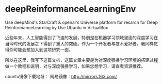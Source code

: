 # deepReinformanceLearningEnv
Use deepMind's StarCraft &amp; openai's Universe platform for resarch for Deep ReinformanceLearning by Use Ubuntu in VirtualBox

近些年来，人工智能得到了飞速的发展，特别是在机器学习领域里面的深度学习在当今时代的发展之下得到了重大的突破。作为一个开发者与技术爱好者，我同样觉得你可能会想加入到这项研究一面。

所以在这里，我写下这篇文档，这篇文章主要是为对深度强换学习环境的搭建过程做一个教程和说明，对与深度强换学习，如果您想学习，请查看资源推荐。


ubuntu镜像下载地址：
网易镜像：<a href='http://mirrors.163.com/'>http://mirrors.163.com/</a>



















